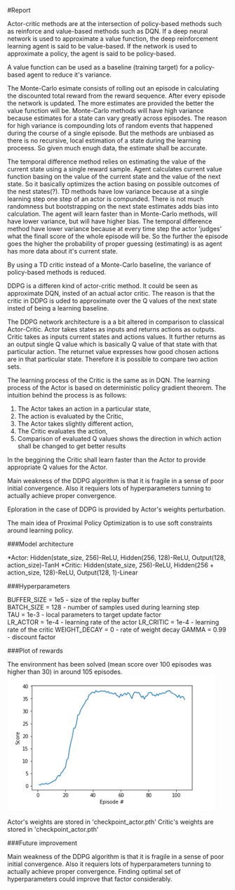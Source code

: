 #Report

Actor-critic methods are at the intersection of policy-based methods such as reinforce and value-based methods such as DQN. If a deep neural network is used to approximate a value function, the deep reinforcement learning agent is said to be value-based. If the network is used to approximate a policy, the agent is said to be policy-based. 

A value function can be used as a baseline (training target) for a policy-based agent to reduce it's variance.

The Monte-Carlo esimate consists of rolling out an episode in calculating the discounted total reward from the reward sequence. After every episode the network is updated. The more estimates are provided the better the value function will be. Monte-Carlo methods will have high variance because estimates for a state can vary greatly across episodes. The reason for high variance is compounding lots of random events that happened during the course of a single episode. But the methods are unbiased as there is no recursive, local estimation of a state during the learning proceess. So given much enugh data, the estimate shall be accurate.

The temporal difference method relies on estimating the value of the current state using a single reward sample. Agent calculates current value function basing on the value of the current state and the value of the next state. So it basically optimizes the action basing on possible outcomes of the nest states(?). TD methods have low variance because at a single learning step one step of an actor is compunded. There is not much randomness but bootstrapping on the next state estimates adds bias into calculation. The agent will learn faster than in Monte-Carlo methods, will have lower variance, but will have higher bias.
The temporal difference method have lower variance because at every time step the actor
'judges' what the finall score of the whole episode will be. So the further the episode goes the higher the probability of proper guessing (estimating) is as agent has more data about it's current state.

By using a TD critic instead of a Monte-Carlo baseline, the variance of policy-based methods is reduced.

DDPG is a differen kind of actor-critic method. It could be seen as approximate DQN, insted of an actual actor critic. The reason is that the critic in DDPG is uded to approximate over the Q values of the next state insted of being a learning baseline.

The DDPG network architecture is a a bit altered in comparison to classical Actor-Critic.
Actor takes states as inputs and returns actions as outputs.
Critic takes as inputs current states and actions values. It further returns as an output single Q value which is basically Q value of that state with that particular action. The returnet value expresses how good chosen actions are in that particular state. Therefore it is possible to compare two action sets.

The learning process of the Critic is the same as in DQN.
The learning process of the Actor is based on deterministic policy gradient theorem. The intuition behind the process is as follows:
1. The Actor takes an action in a particular state,
2. The action is evaluated by the Critic,
3. The Actor takes slightly different action,
4. The Critic evaluates the action,
5. Comparison of evaluated Q values shows the direction in which action shall be changed to get better results

In the beggining the Critic shall learn faster than the Actor to provide appropriate Q values for the Actor.

Main weakness of the DDPG algorithm is that it is fragile in a sense of poor initial convergence. Also it requiers lots of hyperparameters tunning to actually achieve proper convergence.

Eploration in the case of DDPG is provided by Actor's weights perturbation.


The main idea of Proximal Policy Optimization is to use soft constraints around learning policy.

###Model architecture

*Actor: Hidden(state_size, 256)-ReLU, Hidden(256, 128)-ReLU, Output(128, action_size)-TanH
*Critic: Hidden(state_size, 256)-ReLU, Hidden(256 + action_size, 128)-ReLU, Output(128, 1)-Linear


###Hyperparameters


BUFFER_SIZE = 1e5  - size of the replay buffer  
BATCH_SIZE = 128  - number of samples used during learning step  
TAU = 1e-3  - local parameters to target update factor  
LR_ACTOR = 1e-4 - learning rate of the actor 
LR_CRITIC = 1e-4 - learning rate of the critic
WEIGHT_DECAY = 0  - rate of weight decay
GAMMA = 0.99 - discount factor


###Plot of rewards 

The environment has been solved (mean score over 100 episodes was higher than 30) in around 105 episodes.  
![mean score](result_plot.png)  

Actor's weights are stored in 'checkpoint_actor.pth'
Critic's weights are stored in 'checkpoint_actor.pth'  

###Future improvement

Main weakness of the DDPG algorithm is that it is fragile in a sense of poor initial convergence. Also it requiers lots of hyperparameters tunning to actually achieve proper convergence. Finding optimal set of hyperparameters could improve that factor considerably.